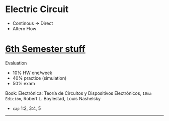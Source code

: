 # Electric Circuit


- Continous -> Direct
- Altern Flow


# [6th Semester stuff](/schedule.md)

Evaluation
- 10% HW one/week
- 40% practice (simulation)
- 50% exam

Book: Electrónica: Teoría de Circuitos y Dispositivos Electrónicos, `10ma Edición`, Robert L. Boylestad, Louis Nashelsky
- `cap` 1:2, 3:4, 5


----



